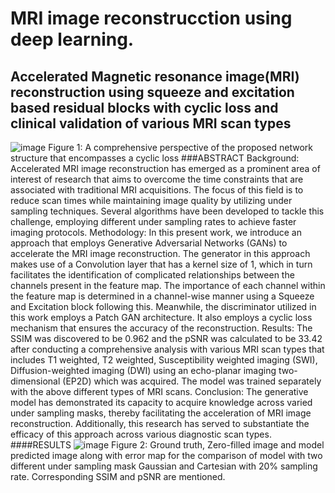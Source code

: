 # MRI image reconstrucction using deep learning.
## Accelerated Magnetic resonance image(MRI) reconstruction using squeeze and excitation based residual blocks with cyclic loss and clinical validation of various MRI scan types
![image](https://github.com/user-attachments/assets/daa62e01-f715-487a-b75b-741049d84141)
Figure 1: A comprehensive perspective of the proposed network structure that encompasses a cyclic loss
###ABSTRACT
Background: Accelerated MRI image reconstruction has emerged as a prominent area of interest of research that aims to overcome the time constraints that are associated with traditional MRI acquisitions. The focus of this field is to reduce scan times while maintaining image quality by utilizing under sampling techniques. Several algorithms have been developed to tackle this challenge, employing different under sampling rates to achieve faster imaging protocols.
Methodology: In this present work, we introduce an approach that employs Generative Adversarial Networks (GANs) to accelerate the MRI image reconstruction. The generator  in this approach makes use of a Convolution layer that has a kernel size of 1, which in turn facilitates the identification of complicated relationships between the channels present in the feature map. The importance of each channel within the feature map is determined in a channel-wise manner using a Squeeze and Excitation block following this. Meanwhile, the discriminator utilized in this work employs a Patch GAN architecture. It also employs a cyclic loss mechanism that ensures the accuracy of the reconstruction.
Results: The SSIM was discovered to be 0.962 and the pSNR was calculated to be 33.42 after conducting a comprehensive analysis with various MRI scan types that includes T1 weighted, T2 weighted, Susceptibility weighted imaging (SWI), Diffusion-weighted imaging (DWI) using an echo-planar imaging two-dimensional (EP2D) which was acquired. The model was trained separately with the above different types of MRI scans.
Conclusion: The generative model has demonstrated its capacity to acquire knowledge across varied under sampling masks, thereby facilitating the acceleration of MRI image reconstruction. Additionally, this research has served to substantiate the efficacy of this approach across various diagnostic scan types.
####RESULTS
![image](https://github.com/user-attachments/assets/68ecb123-c316-459b-abc2-3c0bf5884e6e)
Figure 2: Ground truth, Zero-filled image and model predicted image along with error map for the comparison of model with two different under sampling mask Gaussian and Cartesian with 20% sampling rate. Corresponding SSIM and pSNR are mentioned.
